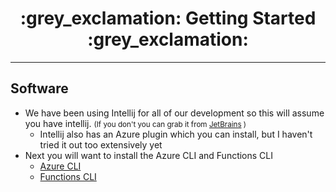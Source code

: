 <h1 align="center"> :grey_exclamation: Getting Started :grey_exclamation: </h1>

----
## Software
 * We have been using Intellij for all of our development so this will assume you have intellij. <small>(If you don't you can grab it from [JetBrains](https://www.jetbrains.com/idea/) )</small>
   * Intellij also has an Azure plugin which you can install, but I haven't tried it out too extensively yet
 * Next you will want to install the Azure CLI and Functions CLI
   * [Azure CLI](https://docs.microsoft.com/en-us/cli/azure/install-azure-cli-windows?tabs=azure-cli)
   * [Functions CLI](https://aka.ms/azfunc-install)